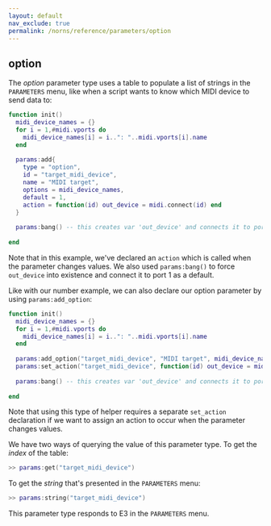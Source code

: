 ```yaml
---
layout: default
nav_exclude: true
permalink: /norns/reference/parameters/option
---
```


## option

The *option* parameter type uses a table to populate a list of strings in the `PARAMETERS` menu, like when a script wants to know which MIDI device to send data to:

```lua
function init()
  midi_device_names = {}
  for i = 1,#midi.vports do
    midi_device_names[i] = i..": "..midi.vports[i].name
  end
  
  params:add{
    type = "option",
    id = "target_midi_device",
    name = "MIDI target",
    options = midi_device_names,
    default = 1,
    action = function(id) out_device = midi.connect(id) end
  }
  
  params:bang() -- this creates var 'out_device' and connects it to port 1
  
end
```

Note that in this example, we've declared an `action` which is called when the parameter changes values. We also used `params:bang()` to force `out_device` into existence and connect it to port 1 as a default.

Like with our number example, we can also declare our option parameter by using `params:add_option`:

```lua
function init()
  midi_device_names = {}
  for i = 1,#midi.vports do
    midi_device_names[i] = i..": "..midi.vports[i].name
  end
  
  params:add_option("target_midi_device", "MIDI target", midi_device_names, 1)
  params:set_action("target_midi_device", function(id) out_device = midi.connect(id) end)
  
  params:bang() -- this creates var 'out_device' and connects it to port 1
  
end
```

Note that using this type of helper requires a separate `set_action` declaration if we want to assign an action to occur when the parameter changes values.

We have two ways of querying the value of this parameter type. To get the *index* of the table:

```lua 
>> params:get("target_midi_device")
```

To get the *string* that's presented in the `PARAMETERS` menu:

```lua
>> params:string("target_midi_device")
```

This parameter type responds to E3 in the `PARAMETERS` menu.